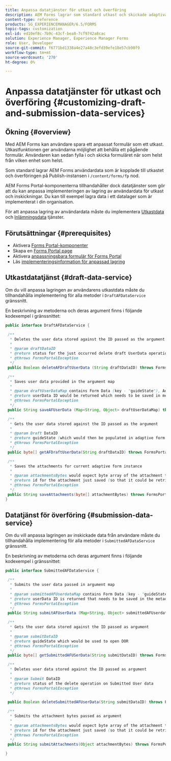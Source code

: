 ```yaml
---
title: Anpassa datatjänster för utkast och överföring
description: AEM Forms lagrar som standard utkast och skickade adaptiva formulär i en standardnod på Publish-instansen. Du kan dock konfigurera AEM Forms tjänster för utkast och inskickning av data för att anpassa lagringen av utkast och inskickade adaptiva formulär.
content-type: reference
products: SG_EXPERIENCEMANAGER/6.5/FORMS
topic-tags: customization
exl-id: ed10ef8c-7b9c-43cf-bea8-7cf9742a8cac
solution: Experience Manager, Experience Manager Forms
role: User, Developer
source-git-commit: f6771bd1338a4e27a48c3efd39efe18e57cb98f9
workflow-type: tm+mt
source-wordcount: '270'
ht-degree: 0%

---
```


# Anpassa datatjänster för utkast och överföring {#customizing-draft-and-submission-data-services}

## Ökning {#overview}

Med AEM Forms kan användare spara ett anpassat formulär som ett utkast. Utkastfunktionen ger användarna möjlighet att behålla ett pågående formulär. Användaren kan sedan fylla i och skicka formuläret när som helst från vilken enhet som helst.

Som standard lagrar AEM Forms användardata som är kopplade till utkastet och överföringen på Publish-instansen i `/content/forms/fp` nod.

AEM Forms Portal-komponenterna tillhandahåller dock datatjänster som gör att du kan anpassa implementeringen av lagring av användardata för utkast och inskickningar. Du kan till exempel lagra data i ett datalager som är implementerat i din organisation.

För att anpassa lagring av användardata måste du implementera [Utkastdata](/help/forms/using/custom-draft-submission-data-services.md#p-draft-data-service-p) och [Inlämningsdata](/help/forms/using/custom-draft-submission-data-services.md#p-submission-data-service-p) tjänster.

## Förutsättningar {#prerequisites}

* Aktivera [Forms Portal-komponenter](/help/forms/using/enabling-forms-portal-components.md)
* Skapa en [Forms Portal page](/help/forms/using/creating-form-portal-page.md)
* Aktivera [anpassningsbara formulär för Forms Portal](/help/forms/using/draft-submission-component.md)
* Läs [implementeringsinformation för anpassad lagring](/help/forms/using/draft-submission-component.md#customizing-the-storage)

## Utkastdatatjänst {#draft-data-service}

Om du vill anpassa lagringen av användarens utkastdata måste du tillhandahålla implementering för alla metoder i `DraftAFDataService` gränssnitt.

En beskrivning av metoderna och deras argument finns i följande kodexempel i gränssnittet:

```java
public interface DraftAFDataService {

 /**
  * Deletes the user data stored against the ID passed as the argument
  *
  * @param draftDataID
  * @return status for the just occurred delete draft UserData operation
  * @throws FormsPortalException
  */
 public Boolean deleteAFDraftUserData (String draftDataID) throws FormsPortalException;

 /**
  * Saves user data provided in the argument map
  *
  * @param draftUserDataMap contains Form Data (key - "guideState"), Adaptive Form Name (Key - "guideName"), and Draft DataID (Key - "userDataID") if there is update
  * @return userData ID would be returned which needs to be saved in metadata node
  * @throws FormsPortalException
  */
 public String saveAFUserData (Map<String, Object> draftUserDataMap) throws FormsPortalException;

 /**
  * Gets the user data stored against the ID passed as the argument
  *
  * @param Draft DataID
  * @return guideState (which would then be populated in adaptive form to reload the draft) which is stored against draftDataID
  * @throws FormsPortalException
  */
 public byte[] getAFDraftUserData(String draftDataID) throws FormsPortalException;

 /**
  * Saves the attachments for current adaptive form instance
  *
  * @param attachmentsBytes would expect byte array of the attachment to be saved
  * @return id for the attachment just saved (so that it could be retrieved later)
  * @throws FormsPortalException
  */
 public String saveAttachments(byte[] attachmentBytes) throws FormsPortalException;
}
```

## Datatjänst för överföring {#submission-data-service}

Om du vill anpassa lagringen av inskickade data från användare måste du tillhandahålla implementering för alla metoder i `SubmittedAFDataService` gränssnitt.

En beskrivning av metoderna och deras argument finns i följande kodexempel i gränssnittet:

```java
public interface SubmittedAFDataService {

 /**
  * Submits the user data passed in argument map
  *
  * @param submittedAFUserdataMap contains Form Data (key - "guideState"), Adaptive Form Name (Key - "guideName"), and Draft DataID (Key - "userDataID")
  * @return userData ID is returned that needs to be saved in the metadata node
  * @throws FormsPortalException
  */
 public String submitAFUserData (Map<String, Object> submittedAFUserdataMap) throws FormsPortalException;

 /**
  * Gets the user data stored against the ID passed as argument
  *
  * @param submitDataID
  * @return guideState which would be used to open DOR
  * @throws FormsPortalException
  */
 public byte[] getSubmittedAFUSerData(String submitDataID) throws FormsPortalException;

 /**
  * Deletes user data stored against the ID passed as argument
  *
  * @param Submit DataID
  * @return status of the delete operation on Submitted User data
  * @throws FormsPortalException
  */

 public Boolean deleteSubmittedAFUserData(String submitDataID) throws FormsPortalException;

 /**
  * Submits the attachment bytes passed as argument
  *
  * @param attachmentsBytes would expect byte array of the attachment to be saved
  * @return id for the attachment just saved (so that it could be retrieved later)
  * @throws FormsPortalException
  */
 public String submitAttachments(Object attachmentBytes) throws FormsPortalException;

}
```
